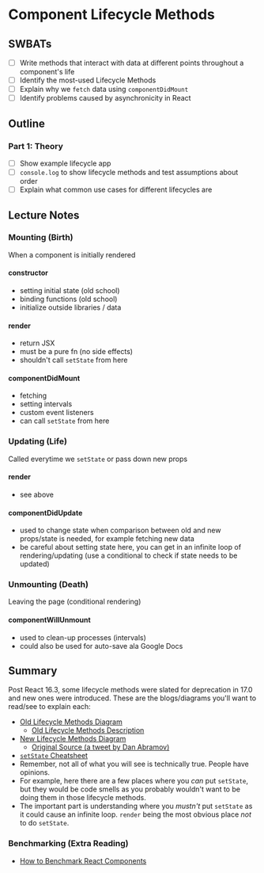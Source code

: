 Component Lifecycle Methods
===

## SWBATs
- [ ] Write methods that interact with data at different points throughout a component's life
- [ ] Identify the most-used Lifecycle Methods
- [ ] Explain why we `fetch` data using `componentDidMount`
- [ ] Identify problems caused by asynchronicity in React

## Outline

### Part 1: Theory
- [ ] Show example lifecycle app
- [ ] `console.log` to show lifecycle methods and test assumptions about order
- [ ] Explain what common use cases for different lifecycles are

## Lecture Notes

### Mounting (Birth)
When a component is initially rendered

#### constructor
- setting initial state (old school)
- binding functions (old school)
- initialize outside libraries / data

#### render
- return JSX
- must be a pure fn (no side effects)
- shouldn't call `setState` from here

#### componentDidMount
- fetching
- setting intervals
- custom event listeners
- can call `setState` from here

### Updating (Life)
Called everytime we `setState` or pass down new props

#### render
- see above

#### componentDidUpdate
- used to change state when comparison between old and new props/state is needed, for example fetching new data
- be careful about setting state here, you can get in an infinite loop of rendering/updating (use a conditional to check if state needs to be updated)

### Unmounting (Death)
Leaving the page (conditional rendering)

#### componentWillUnmount
- used to clean-up processes (intervals)
- could also be used for auto-save ala Google Docs

## Summary

Post React 16.3, some lifecycle methods were slated for deprecation in 17.0 and new ones were introduced. These are the blogs/diagrams you'll want to read/see to explain each:

- [Old Lifecycle Methods Diagram](https://hackernoon.com/reactjs-component-lifecycle-methods-a-deep-dive-38275d9d13c0)
  - [Old Lifecycle Methods Description](https://gist.github.com/alexgriff/1b5850cac9a1d565f0cb66a941505b99)
- [New Lifecycle Methods Diagram](http://projects.wojtekmaj.pl/react-lifecycle-methods-diagram/)
  - [Original Source (a tweet by Dan Abramov)](https://twitter.com/dan_abramov/status/981712092611989509)
- [`setState` Cheatsheet](https://levelup.gitconnected.com/react-cheatsheet-this-setstate-8bc12c5f40f5)
- Remember, not all of what you will see is technically true. People have opinions.
- For example, here there are a few places where you _can_ put `setState`, but they would be code smells as you probably wouldn't want to be doing them in those lifecycle methods.
- The important part is understanding where you _mustn't_ put `setState` as it could cause an infinite loop. `render` being the most obvious place _not_ to do `setState`.

### Benchmarking (Extra Reading)

* [How to Benchmark React Components](https://engineering.musefind.com/how-to-benchmark-react-components-the-quick-and-dirty-guide-f595baf1014c)




